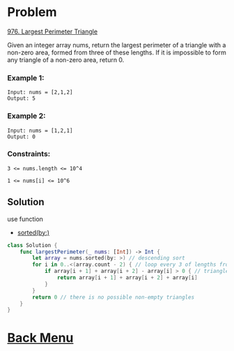 # Problem
[976. Largest Perimeter Triangle](https://leetcode.com/problems/largest-perimeter-triangle/)

Given an integer array nums, return the largest perimeter of a triangle with a non-zero area, formed from three of these lengths. If it is impossible to form any triangle of a non-zero area, return 0.

### Example 1:
```
Input: nums = [2,1,2]
Output: 5
```

### Example 2:
```
Input: nums = [1,2,1]
Output: 0
```

### Constraints:
```
3 <= nums.length <= 10^4

1 <= nums[i] <= 10^6
```


## Solution

use function
- [sorted(by:)](https://developer.apple.com/documentation/swift/array/sorted(by:))

```swift
class Solution {
    func largestPerimeter(_ nums: [Int]) -> Int {
        let array = nums.sorted(by: >) // descending sort
        for i in 0..<(array.count - 2) { // loop every 3 of lengths from large to small
            if array[i + 1] + array[i + 2] - array[i] > 0 { // triangle is possible and non-empty
                return array[i + 1] + array[i + 2] + array[i]
            }
        }
        return 0 // there is no possible non-empty triangles
    }
}
```

# [Back Menu](/README.md#976-Largest-Perimeter-Triangle)